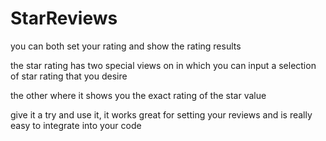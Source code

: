 # StarReviews
you can both set your rating and show the rating results


the star rating has two special views on in which you can input a selection of star rating that you desire 


the other where it shows you the exact rating of the star value

give it a try and use it, it works great for setting your reviews and is really easy to integrate into your code 
